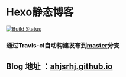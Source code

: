 # Hexo静态博客

[![Build Status](https://travis-ci.org/ahjsrhj/ahjsrhj.github.io.svg?branch=blog)](https://travis-ci.org/ahjsrhj/ahjsrhj.github.io)
### 通过Travis-ci自动构建发布到[master](https://github.com/ahjsrhj/ahjsrhj.github.io/tree/master)分支
## Blog 地址 ：[ahjsrhj.github.io](https://ahjsrhj.github.io)
